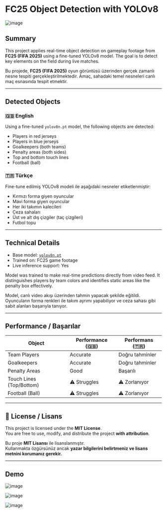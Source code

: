 # FC25 Object Detection with YOLOv8

![image](https://github.com/user-attachments/assets/ef0a46ea-1bf3-4495-8151-ff0f59c7b8a8)

## Summary

This project applies real-time object detection on gameplay footage from **FC25 (FIFA 2025)** using a fine-tuned YOLOv8 model. The goal is to detect key elements on the field during live matches.

Bu projede, **FC25 (FIFA 2025)** oyun görüntüsü üzerinden gerçek zamanlı nesne tespiti gerçekleştirilmektedir. Amaç, sahadaki temel nesneleri canlı maç esnasında tespit etmektir.

---

## Detected Objects

### 🇬🇧 English
Using a fine-tuned `yolov8n.pt` model, the following objects are detected:
- Players in red jerseys
- Players in blue jerseys
- Goalkeepers (both teams)
- Penalty areas (both sides)
- Top and bottom touch lines
- Football (ball)

### 🇹🇷 Türkçe
Fine-tune edilmiş YOLOv8 modeli ile aşağıdaki nesneler etiketlenmiştir:
- Kırmızı forma giyen oyuncular  
- Mavi forma giyen oyuncular  
- Her iki takımın kalecileri  
- Ceza sahaları  
- Üst ve alt dış çizgiler (taç çizgileri)  
- Futbol topu

---

## Technical Details

- Base model: [`yolov8n.pt`](https://github.com/ultralytics/ultralytics)
- Trained on: FC25 game footage
- Live inference support: Yes

Model was trained to make real-time predictions directly from video feed. It distinguishes players by team colors and identifies static areas like the penalty box effectively.

Model, canlı video akışı üzerinden tahmin yapacak şekilde eğitildi. Oyuncuların forma renkleri ile takım ayrımı yapabiliyor ve ceza sahası gibi sabit alanları başarıyla tanıyor.

---

## Performance / Başarılar

| Object               | Performance (🇬🇧)     | Performans (🇹🇷)       |
|----------------------|------------------------|-------------------------|
| Team Players         | Accurate             | Doğru tahminler       |
| Goalkeepers          | Accurate             | Doğru tahminler       |
| Penalty Areas        | Good                 | Başarılı              |
| Touch Lines (Top/Bottom) | ⚠️ Struggles       | ⚠️ Zorlanıyor           |
| Football (Ball)      | ⚠️ Struggles           | ⚠️ Zorlanıyor           |

---

## 📜 License / Lisans

This project is licensed under the **MIT License**.  
You are free to use, modify, and distribute the project **with attribution**.

Bu proje **MIT Lisansı** ile lisanslanmıştır.  
Kullanmakta özgürsünüz ancak **yazar bilgilerini belirtmeniz ve lisans metnini korumanız gerekir.**

---

## Demo

![image](https://github.com/user-attachments/assets/d214a583-5fe1-46a3-907d-1d0d1666731b)

![image](https://github.com/user-attachments/assets/07c9b2d3-de94-4921-9cf2-73d03e339c24)

![image](https://github.com/user-attachments/assets/d18ab1b1-0b3c-435d-8741-550997379cdb)
